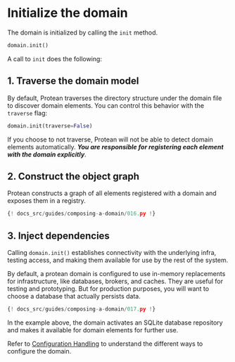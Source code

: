 # Initialize the domain

The domain is initialized by calling the `init` method. 

```python
domain.init()
```

A call to `init` does the following:

## 1. Traverse the domain model

By default, Protean traverses the directory structure under the domain file
to discover domain elements. You can control this behavior with the `traverse`
flag:

```python
domain.init(traverse=False)
```

If you choose to not traverse, Protean will not be able to detect domain
elements automatically. ***You are responsible for registering each element
with the domain explicitly***.

## 2. Construct the object graph

Protean constructs a graph of all elements registered with a domain and
exposes them in a registry.

```python hl_lines="27-35"
{! docs_src/guides/composing-a-domain/016.py !}
```

## 3. Inject dependencies

Calling `domain.init()` establishes connectivity with the underlying infra,
testing access, and making them available for use by the rest of the system. 

By default, a protean domain is configured to use in-memory replacements for
infrastructure, like databases, brokers, and caches. They are useful for
testing and prototyping. But for production purposes, you will want to choose
a database that actually persists data.

```python hl_lines="5-9 11"
{! docs_src/guides/composing-a-domain/017.py !}
```

In the example above, the domain activates an SQLite database repository and
makes it available for domain elements for further use.

<!-- FIXME Add link to accessing active/configured dependencies -->
Refer to [Configuration Handling](configuration.md) to understand the different ways to configure
the domain.
